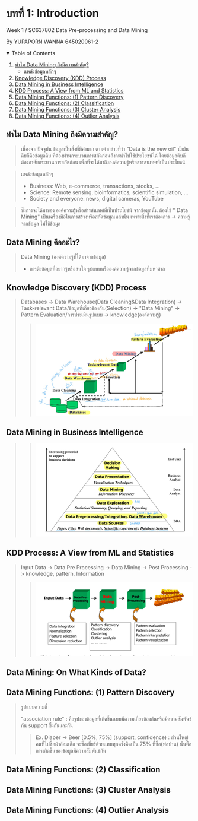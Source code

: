 # บทที่ 1: Introduction 
 Week 1 / SC637802 Data Pre-processing and Data Mining

By YUPAPORN WANNA 645020061-2

<!-- TABLE OF CONTENTS -->
<details open="open">
  <summary>Table of Contents</summary>
  <ol>
    <li>
      <a href="#ทำไม-Data-Mining-ถึงมีความสำคัญ?">ทำไม Data Mining ถึงมีความสำคัญ?</a>
      <ul>
        <li><a href="#เเหล่งข้อมูลหลักๆ">เเหล่งข้อมูลหลักๆ</a></li>
      </ul>
    </li>
    <li><a href="#Knowledge-Discovery-(KDD)-Process">Knowledge Discovery (KDD) Process</a></li>
    <li><a href="#Data-Mining-in-Business-Intelligence">Data Mining in Business Intelligence</a></li>
    <li><a href="#KDD-Process:-A-View-from-ML-and-Statistics">KDD Process: A View from ML and Statistics</a></li>
    <li><a href="#contributing">Data Mining Functions: (1) Pattern Discovery</a></li>
    <li><a href="#license">Data Mining Functions: (2) Classification</a></li>
    <li><a href="#contact">Data Mining Functions: (3) Cluster Analysis</a></li>
    <li><a href="#Outlier-Analysis">Data Mining Functions: (4) Outlier Analysis</a></li>
  </ol>
</details>

## ทำไม Data Mining ถึงมีความสำคัญ?
> เนื่องจากปัจจุบัน ข้อมูลเป็นสิ่งที่มีค่ามาก ตามคำกล่าวที่ว่า "Data is the new oil"  น้ำมันดิบก็คือข้อมูลดิบ ที่ต้องผ่านกระบวนการสกัดก่อนถึงจะนำไปใช้ประโยชน์ได้ โดยข้อมูลดิบก็ต้องอาศัยกระบวนการสกัดก่อน เพื่อที่จะได้มาถึงองค์ความรู้หรือสารสนเทศที่เป็นประโยชน์ 

> เเหล่งข้อมูลหลักๆ
> - Business: Web, e-commerce, transactions, stocks, … 
> - Science: Remote sensing, bioinformatics, scientific simulation, … 
> - Society and everyone: news, digital cameras, YouTube 

> ซึ่งการจะได้มาของ องค์ความรู้หรือสารสนเทศที่เป็นประโยชน์ จากข้อมูลนั้น ต้องใช้ " Data Mining" เป็นเครื่องมือในการสร้างหรือสกัดข้อมูลเหล่านั้น เพราะสิ่งที่เราต้องการ -> ความรู้จากข้อมูล ไม่ใช้ข้อมูล

## Data Mining คืออะไร?
> Data Mining (องค์ความรู้ที่ได้มาจากข้อมูล)
> - การดึงข้อมูลที่อยากรู้หรือสนใจ รูปแบบหรือองค์ความรู้จากข้อมูลที่มหาศาล
## Knowledge Discovery (KDD) Process
> Databases -> Data Warehouse(Data Cleaning&Data Integration) -> Task-relevant Data/ข้อมูลที่เกี่ยวข้องกัน(Selection) -> "Data Mining" -> Pattern Evaluation/การประเมินรูปแบบ -> knowledge(องค์ความรู้)
>>![image_Chapter1_0](img/Chapter1_0.jpg) 

## Data Mining in Business Intelligence
>> ![image_Chapter1_0](img/Chapter1_1.jpg) 

## KDD Process: A View from ML and Statistics
>Input Data -> Data Pre Processing -> Data Mining -> Post Processing -> knowledge, pattern, Information
>>![image_Chapter1_0](img/Chapter1_2.jpg) 

## Data Mining: On What Kinds of Data?
## Data Mining Functions: (1) Pattern Discovery
> รูปแบบความถี่ 
> 
> "association rule" : คือรูปของข้อมูลที่เกิดขึ้นเเบบมีความเกี่ยวข้องกันหรือมีความสัมพันธ์กัน support ซึ่งกันและกัน 
>> Ex. Diaper -> Beer [0.5%, 75%] (support, confidence) : ส่วนใหญ่คนที่ไปซื้อผ้าอ้อมเด็ก จะซื้อเบี่ยร์ด้วยเเทบทุกครั้งคิดเป็น 75% ที่ซื้อ(พ่อบ้าน) นั้นคือการเกิดขึ้นของข้อมูลมีความสัมพันธ์กัน 

## Data Mining Functions: (2) Classification

## Data Mining Functions: (3) Cluster Analysis
## Data Mining Functions: (4) Outlier Analysis



